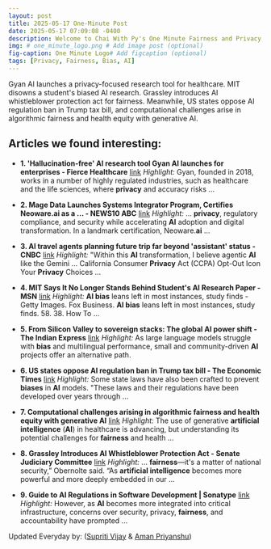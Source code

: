 ```yaml
---
layout: post
title: 2025-05-17 One-Minute Post
date: 2025-05-17 07:09:08 -0400
description: Welcome to Chai With Py's One Minute Fairness and Privacy, which aims to provide you the current happenings in the world of Fairness, Privacy, and AI.
img: # one_minute_logo.png # Add image post (optional)
fig-caption: One Minute Logo# Add figcaption (optional)
tags: [Privacy, Fairness, Bias, AI]
---
```


Gyan AI launches a privacy-focused research tool for healthcare. MIT disowns a student's biased AI research. Grassley introduces AI whistleblower protection act for fairness. Meanwhile, US states oppose AI regulation ban in Trump tax bill, and computational challenges arise in algorithmic fairness and health equity with generative AI.

## Articles we found interesting:

- **1. &#39;Hallucination-free&#39; <b>AI</b> research tool Gyan <b>AI</b> launches for enterprises - Fierce Healthcare** [link](https://www.fiercehealthcare.com/health-tech/hallucination-free-ai-research-tool-gyan-ai-launches-enterprises)
_Highlight:_ Gyan, founded in 2018, works in a number of highly regulated industries, such as healthcare and the life sciences, where <b>privacy</b> and accuracy risks&nbsp;...

- **2. Mage Data Launches Systems Integrator Program, Certifies Neoware.<b>ai</b> as a ... - NEWS10 ABC** [link](https://www.news10.com/business/press-releases/ein-presswire/813235404/mage-data-launches-systems-integrator-program-certifies-neoware-ai-as-a-certified-systems-integrator)
_Highlight:_ ... <b>privacy</b>, regulatory compliance, and security while accelerating <b>AI</b> adoption and digital transformation. In a landmark certification, Neoware.<b>ai</b>&nbsp;...

- **3. <b>AI</b> travel agents planning future trip far beyond &#39;assistant&#39; status - CNBC** [link](https://www.cnbc.com/2025/05/16/ai-travel-agents-planning-future-trip-far-beyond-assistant-status.html)
_Highlight:_ &quot;Within this <b>AI</b> transformation, I believe agentic <b>AI</b> like the Gemini ... California Consumer <b>Privacy</b> Act (CCPA) Opt-Out Icon Your <b>Privacy</b> Choices&nbsp;...

- **4. MIT Says It No Longer Stands Behind Student&#39;s <b>AI</b> Research Paper - MSN** [link](https://www.msn.com/en-us/money/other/mit-says-it-no-longer-stands-behind-student-s-ai-research-paper/ar-AA1EUFwO)
_Highlight:_ <b>AI bias</b> leans left in most instances, study finds - Getty Images. Fox Business. <b>AI bias</b> leans left in most instances, study finds. 58. 38. How To&nbsp;...

- **5. From Silicon Valley to sovereign stacks: The global <b>AI</b> power shift - The Indian Express** [link](https://indianexpress.com/article/technology/artificial-intelligence/from-silicon-valley-to-sovereign-stacks-the-global-ai-power-shift-10010634/)
_Highlight:_ As large language models struggle with <b>bias</b> and multilingual performance, small and community-driven <b>AI</b> projects offer an alternative path.

- **6. US states oppose <b>AI</b> regulation ban in Trump tax bill - The Economic Times** [link](https://m.economictimes.com/tech/artificial-intelligence/us-states-oppose-ai-regulation-ban-in-trump-tax-bill/articleshow/121226232.cms)
_Highlight:_ Some state laws have also been crafted to prevent <b>biases</b> in <b>AI</b> models. &quot;These laws and their regulations have been developed over years through&nbsp;...

- **7. Computational challenges arising in algorithmic <b>fairness</b> and health equity with generative <b>AI</b>** [link](https://www.nature.com/articles/s43588-025-00806-9)
_Highlight:_ The use of generative <b>artificial intelligence</b> (<b>AI</b>) in healthcare is advancing, but understanding its potential challenges for <b>fairness</b> and health&nbsp;...

- **8. Grassley Introduces <b>AI</b> Whistleblower Protection Act - Senate Judiciary Committee** [link](https://www.judiciary.senate.gov/press/rep/releases/grassley-introduces-ai-whistleblower-protection-act)
_Highlight:_ ... <b>fairness</b>—it&#39;s a matter of national security,” Obernolte said. “As <b>artificial intelligence</b> becomes more powerful and more deeply embedded in our&nbsp;...

- **9. Guide to <b>AI</b> Regulations in Software Development | Sonatype** [link](https://www.sonatype.com/resources/guides/ai-regulations-in-software-development)
_Highlight:_ However, as <b>AI</b> becomes more integrated into critical infrastructure, concerns over security, privacy, <b>fairness</b>, and accountability have prompted&nbsp;...


Updated Everyday by: (<a href="https://supritivijay.github.io/">Supriti Vijay</a> & <a href="https://amanpriyanshu.github.io/">Aman Priyanshu</a>)
